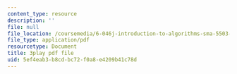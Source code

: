 ```yaml
---
content_type: resource
description: ''
file: null
file_location: /coursemedia/6-046j-introduction-to-algorithms-sma-5503-fall-2005/5ef4eab3b8cdbc72f0a8e4209b41c78d_qh5lSHCBiRs.pdf
file_type: application/pdf
resourcetype: Document
title: 3play pdf file
uid: 5ef4eab3-b8cd-bc72-f0a8-e4209b41c78d
---
```

